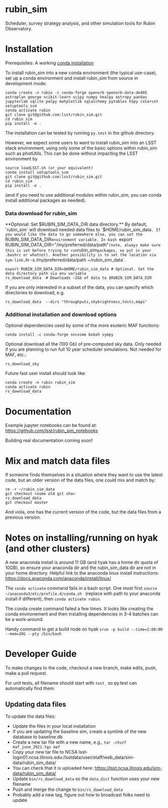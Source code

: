 # rubin_sim
Scheduler, survey strategy analysis, and other simulation tools for Rubin Observatory.



# Installation

Prerequisites:  A working [conda installation ](https://www.anaconda.com/products/individual)


To install rubin_sim into a new conda environment (the typical use-case), set up a conda environment and install rubin_sim from source in development mode:
```
conda create -n rubin -c conda-forge openorb openorb-data-de405 astroplan george scikit-learn scipy numpy healpy astropy pandas jupyterlab sqlite palpy matplotlib sqlalchemy pytables h5py colorcet setuptools_scm
conda activate rubin
git clone git@github.com:lsst/rubin_sim.git
cd rubin_sim
pip install -e .
```
The installation can be tested by running `py.test` in the github directory.

However, we expect some users to want to install rubin_sim into an LSST stack environment, using only some of the basic options within rubin_sim such as photUtils. 
This can be done without impacting the LSST environment by 
```
source loadLSST.sh (or your equivalent)
conda install setuptools_scm
git clone git@github.com:lsst/rubin_sim.git
cd rubin_sim
pip install -e .
```
(and if you need to use additional modules within rubin_sim, you can conda install additional packages as needed). 

### Data download for rubin_sim ###

**Optional: Set $RUBIN_SIM_DATA_DIR data directory.** By default, `rubin_sim` will download needed data files to `$HOME/rubin_sim_data`. If you would like the data to go somewhere else, you can set the `RUBIN_SIM_DATA_DIR` environment variable. In bash  `export RUBIN_SIM_DATA_DIR="/my/preferred/data/path"` (note, always make sure this is set before trying to run `rubin_sim` packages, so put in your .bashrc or whatnot). Another possibility is to set the location via sym-link, `ln -s /my/preferred/data/path ~/rubin_sim_data`. 

```
export RUBIN_SIM_DATA_DIR=$HOME/rubin_sim_data # Optional. Set the data directory path via env variable
rs_download_data  # Downloads ~2Gb of data to $RUBIN_SIM_DATA_DIR
```
If you are only interested in a subset of the data, you can specify which directories to download, e.g.
```
rs_download_data  --dirs "throughputs,skybrightness,tests,maps"
```

### Additional installation and download options ###

Optional dependencies used by some of the more esoteric MAF functions:
```
conda install -c conda-forge sncosmo bokeh sympy
```

Optional download all the (100 Gb) of pre-computed sky data. Only needed if you are planning to run full 10 year scheduler simulations. Not needed for MAF, etc.:
```
rs_download_sky
```


Future fast user install should look like:
```
conda create -n rubin rubin_sim
conda activate rubin
rs_download_data 
```


# Documentation

Example jupyter notebooks can be found at:  https://github.com/lsst/rubin_sim_notebooks

Building real documentation coming soon!


# Mix and match data files

If someone finds themselves in a situation where they want to use the latest code, but an older version of the data files, one could mix and match by:
```
rm -r ~/rubin_sim_data
git checkout <some old git sha>
rs_download_data
git checkout master
```
And viola, one has the current version of the code, but the data files from a previous version.


# Notes on installing/running on hyak (and other clusters)

A new anaconda install is around 11 GB (and hyak has a home dir quota of 10GB), so ensure your anaconda dir and the rubin_sim_data dir are not in your home directory. Helpful link to the anaconda linux install instructions:  https://docs.anaconda.com/anaconda/install/linux/

The `conda activate` command fails in a bash script. One must first `source ~/anaconda3/etc/profile.d/conda.sh
` (replace with path to your anaconda install if different), then `conda activate rubin`.

The conda create command failed a few times. It looks like creating the conda environement and then installing dependencies in 3-4 batches can be a work-around.

Handy command to get a build node on hyak `srun -p build --time=2:00:00 --mem=20G --pty /bin/bash`


# Developer Guide

To make changes to the code, checkout a new branch, make edits, push, make a pull request.

For unit tests, all filename should start with `test_` so py.test can automatically find them.

## Updating data files

To update the data files:

* Update the files in your local installation
* If you are updating the baseline sim, create a symlink of the new database to baseline.db
* Create a new tar file with a new name, e.g., `tar -chvzf maf_june_2021.tgz maf`
* Copy your new tar file to NCSA lsst-login01.ncsa.illinois.edu:/lsstdata/user/staff/web_data/sim-data/rubin_sim_data/
* You can check that it is uploaded here: https://lsst.ncsa.illinois.edu/sim-data/rubin_sim_data/
* Update `bin/rs_download_data` so the `data_dict` function uses your new filename
* Push and merge the change to `bin/rs_download_data`
* Probably add a new tag, figure out how to broadcast folks need to update

